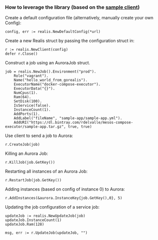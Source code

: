 ### How to leverage the library (based on the [sample client](../examples/client.go))

Create a default configuration file (alternatively, manually create your own Config):
```
config, err := realis.NewDefaultConfig(*url)
```

Create a new Realis struct by passing the configuration struct in:
```
r := realis.NewClient(config)
defer r.Close()
```

Construct a job using an AuroraJob struct.
```
job = realis.NewJob().Environment("prod").
    Role("vagrant").
    Name("hello_world_from_gorealis").
    ExecutorName("docker-compose-executor").
    ExecutorData("{}").
    NumCpus(1).
    Ram(64).
    SetDisk(100).
    IsService(false).
    InstanceCount(1).
    AddPorts(1).
    AddLabel("fileName", "sample-app/sample-app.yml").
    AddURI("https://dl.bintray.com/rdelvalle/mesos-compose-executor/sample-app.tar.gz", true, true)

```

Use client to send a job to Aurora:
```
r.CreateJob(job)
```

Killing an Aurora Job:
```
r.KillJob(job.GetKey())
```

Restarting all instances of an Aurora Job:
```
r.RestartJob(job.GetKey())
```

Adding instances (based on config of instance 0) to Aurora:
```
r.AddInstances(&aurora.InstanceKey{job.GetKey(),0}, 5)
```

Updating the job configuration of a service job:
```
updateJob := realis.NewUpdateJob(job)
updateJob.InstanceCount(1)
updateJob.Ram(128)

msg, err := r.UpdateJob(updateJob, "")
```

